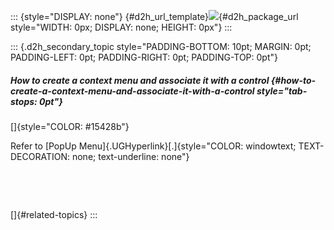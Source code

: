 ::: {style="DISPLAY: none"}
[](ms-xhelp:///?Id=d2h_url_template){#d2h_url_template}![](!package_url!){#d2h_package_url style="WIDTH: 0px; DISPLAY: none; HEIGHT: 0px"}
:::

::: {.d2h_secondary_topic style="PADDING-BOTTOM: 10pt; MARGIN: 0pt; PADDING-LEFT: 0pt; PADDING-RIGHT: 0pt; PADDING-TOP: 0pt"}
##### How to create a context menu and associate it with a control {#how-to-create-a-context-menu-and-associate-it-with-a-control style="tab-stops: 0pt"}

[]{style="COLOR: #15428b"} 

Refer to [PopUp Menu]{.UGHyperlink}[.]{style="COLOR: windowtext; TEXT-DECORATION: none; text-underline: none"}

 

 

[]{#related-topics}
:::

